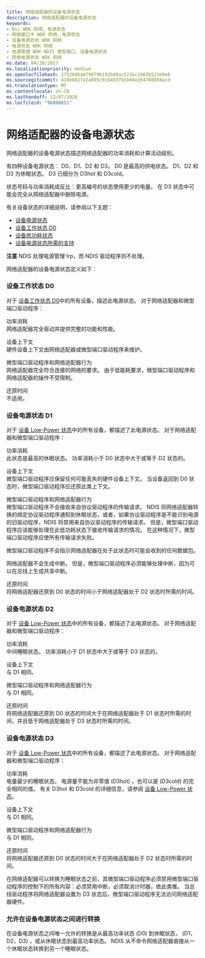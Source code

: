 ```yaml
---
title: 网络适配器的设备电源状态
description: 网络适配器的设备电源状态
keywords:
- Nic WDK 网络，电源状态
- 网络接口卡 WDK 网络，电源状态
- 设备电源状态 WDK 网络
- 电源状态 WDK 网络
- 电源管理 WDK NDIS 微型端口，设备电源状态
- 转换电源状态 WDK 网络
ms.date: 04/20/2017
ms.localizationpriority: medium
ms.openlocfilehash: 27520d6a079679b192bd9ac523ac1963b523e9e6
ms.sourcegitcommit: 418e6617e2a695c9cb4b37b5b60e264760858acd
ms.translationtype: MT
ms.contentlocale: zh-CN
ms.lasthandoff: 12/07/2020
ms.locfileid: "96808651"
---
```

# <a name="device-power-states-for-network-adapters"></a>网络适配器的设备电源状态





网络适配器的设备电源状态描述网络适配器的功率消耗和计算活动级别。

有四种设备电源状态： D0、D1、D2 和 D3。 D0 是最高的供电状态。 D1、D2 和 D3 为休眠状态。 D3 已细分为 D3hot 和 D3cold。

状态号码与功率消耗成反比：更高编号的状态使用更少的电量。 在 D3 状态中可能会完全从网络适配器中删除电源。

有关设备状态的详细说明，请参阅以下主题：

* [设备电源状态](../kernel/device-power-states.md)
* [设备工作状态 D0](../kernel/device-working-state-d0.md)
* [设备低功耗状态](../kernel/device-sleeping-states.md)
* [设备电源状态所需的支持](../kernel/required-support-for-device-power-states.md)

**注意**  NDIS 处理电源管理 Irp，而 NDIS 驱动程序则不处理。

 

网络适配器的设备电源状态定义如下：

### <a name="device-working-state-d0"></a><a href="" id="d0"></a>设备工作状态 D0

对于 [设备工作状态 D0](../kernel/device-working-state-d0.md)中的所有设备，描述此电源状态。 对于网络适配器和微型端口驱动程序：

<a href="" id="power-consumption"></a>功率消耗  
网络适配器完全驱动并提供完整的功能和性能。

<a href="" id="device-context"></a>设备上下文  
硬件设备上下文由网络适配器或微型端口驱动程序来维护。

<a href="" id="miniport-driver-and-network-adapter-behavior"></a>微型端口驱动程序和网络适配器行为  
网络适配器完全符合连接的网络的要求。 由于低能耗要求，微型端口驱动程序和网络适配器的操作不受限制。

<a href="" id="restore-time"></a>还原时间  
不适用。

### <a name="device-power-state-d1"></a><a href="" id="d1"></a>设备电源状态 D1

对于 [设备 Low-Power 状态](../kernel/device-sleeping-states.md)中的所有设备，都描述了此电源状态。 对于网络适配器和微型端口驱动程序：

<a href="" id="power-consumption"></a>功率消耗  
此状态是最高的休眠状态。 功率消耗小于 D0 状态中大于或等于 D2 状态的。

<a href="" id="device-context"></a>设备上下文  
微型端口驱动程序应保留任何可能丢失的硬件设备上下文。 当设备返回到 D0 状态时，微型端口驱动程序应还原此类上下文。

<a href="" id="miniport-driver-and-network-adapter-behavior"></a>微型端口驱动程序和网络适配器行为  
微型端口驱动程序不会接收来自协议驱动程序的传输请求。 NDIS 将网络适配器转换的绑定协议驱动程序通知到休眠状态，或者，如果协议驱动程序是不能识别电源的旧驱动程序，NDIS 将禁用来自协议驱动程序的传输请求。 但是，微型端口驱动程序应该能够处理在此低功耗状态下接收传输请求的情况。 在这种情况下，微型端口驱动程序应使所有传输请求失败。

微型端口驱动程序不会指示网络适配器在处于此状态时可能会收到的任何数据包。

网络适配器不会生成中断。 但是，微型端口驱动程序必须能够处理中断，因为可以在总线上生成共享中断。

<a href="" id="restore-time"></a>还原时间  
将网络适配器还原到 D0 状态的时间小于网络适配器处于 D2 状态时所需的时间。

### <a name="device-power-state-d2"></a><a href="" id="d2"></a>设备电源状态 D2

对于 [设备 Low-Power 状态](../kernel/device-sleeping-states.md)中的所有设备，都描述了此电源状态。 对于网络适配器和微型端口驱动程序：

<a href="" id="power-consumption"></a>功率消耗  
中间睡眠状态。 功率消耗小于 D1 状态中大于或等于 D3 状态的。

<a href="" id="device-context"></a>设备上下文  
与 D1 相同。

<a href="" id="miniport-driver-and-network-adapter-behavior"></a>微型端口驱动程序和网络适配器行为  
与 D1 相同。

<a href="" id="restore-time"></a>还原时间  
将网络适配器还原到 D0 状态的时间大于在网络适配器处于 D1 状态时所需的时间，并且低于网络适配器处于 D3 状态时所需的时间。

### <a name="device-power-state-d3"></a><a href="" id="d3"></a>设备电源状态 D3

对于 [设备 Low-Power 状态](../kernel/device-sleeping-states.md)中的所有设备，都描述了此电源状态。 对于网络适配器和微型端口驱动程序：

<a href="" id="power-consumption"></a>功率消耗  
电量最少的睡眠状态。 电源量不能为非零值 (D3hot) ，也可以是 (D3cold) 的完全相同的值。 有关 D3hot 和 D3cold 的详细信息，请参阅 [设备 Low-Power 状态](../kernel/device-sleeping-states.md)。

<a href="" id="device-context"></a>设备上下文  
与 D1 相同。

<a href="" id="miniport-driver-and-network-adapter-behavior"></a>微型端口驱动程序和网络适配器行为  
与 D1 相同。

<a href="" id="restore-time"></a>还原时间  
将网络适配器还原到 D0 状态的时间大于在网络适配器处于 D2 状态时所需的时间。

在网络适配器可以转换为睡眠状态之前，其微型端口驱动程序必须禁用微型端口驱动程序的控制下的所有内容：必须禁用中断，必须取消计时器，依此类推。 当总线驱动程序将网络适配器设置为 D3 状态后，微型端口驱动程序无法访问网络适配器硬件。

### <a name="transitions-allowed-between-device-power-states"></a>允许在设备电源状态之间进行转换

在设备电源状态之间唯一允许的转换是从最高功率状态 (D0) 到休眠状态， (D1，D2，D3) ，或从休眠状态到最高功率状态。 NDIS 从不命令网络适配器直接从一个休眠状态转换到另一个睡眠状态。

 

